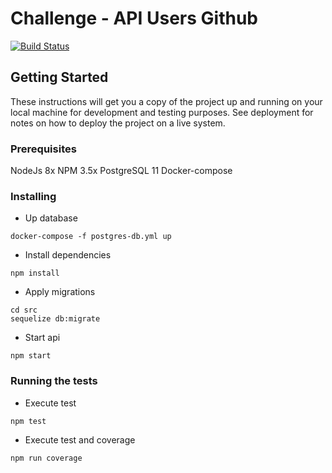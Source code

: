 # Challenge - API Users Github 
[![Build Status](https://travis-ci.org/cristianbatista/challenge-app-github.svg?branch=master)](https://travis-ci.org/cristianbatista/challenge-app-github)

## Getting Started

These instructions will get you a copy of the project up and running on your local machine for development and testing purposes. See deployment for notes on how to deploy the project on a live system.

### Prerequisites

NodeJs 8x
NPM 3.5x
PostgreSQL 11
Docker-compose

### Installing

* Up database
```
docker-compose -f postgres-db.yml up
```

* Install dependencies
```
npm install
```

* Apply migrations
```
cd src 
sequelize db:migrate
```

* Start api
```
npm start
```

### Running the tests

* Execute test
```
npm test
```

* Execute test and coverage
```
npm run coverage
```